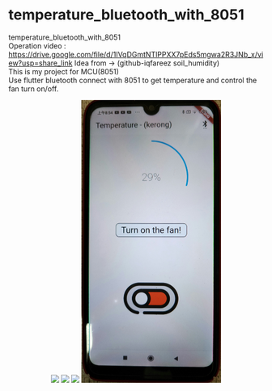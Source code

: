 # temperature_bluetooth_with_8051
temperature_bluetooth_with_8051  
Operation video : https://drive.google.com/file/d/1IVqDGmtNTlPPXX7pEds5mgwa2R3JNb_x/view?usp=share_link
Idea from -> (github-iqfareez soil_humidity)   
This is my project for MCU(8051)  
Use flutter bluetooth connect with 8051 to get temperature and control the fan turn on/off.    
<div align="center">
   <img src="https://github.com/kerong2002/temperature_bluetooth_with_8051/blob/main/photo/disconnect.jpg"  height=560 >
   <img src="https://github.com/kerong2002/temperature_bluetooth_with_8051/blob/main/photo/temperature.jpg" height=560 >
   <img src="https://github.com/kerong2002/temperature_bluetooth_with_8051/blob/main/photo/turn_on.jpg"     height=560 >
   <img src="https://github.com/kerong2002/temperature_bluetooth_with_8051/blob/main/photo/turn_off.jpg"    height=560 >
</div>
